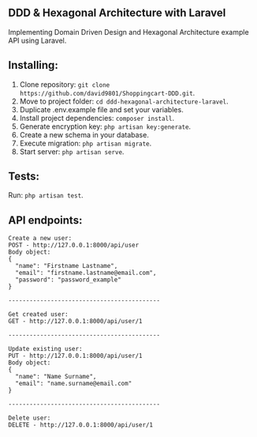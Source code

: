 ## DDD & Hexagonal Architecture with Laravel

Implementing Domain Driven Design and Hexagonal Architecture example API using Laravel.

## Installing:

1. Clone repository: `git clone https://github.com/david9801/Shoppingcart-DDD.git`.
2. Move to project folder: `cd ddd-hexagonal-architecture-laravel`.
3. Duplicate .env.example file and set your variables.
4. Install project dependencies: `composer install`.
6. Generate encryption key: `php artisan key:generate`.
6. Create a new schema in your database.
7. Execute migration: `php artisan migrate`.
8. Start server: `php artisan serve`.

## Tests:
Run: `php artisan test`.

## API endpoints:

```
Create a new user:
POST - http://127.0.0.1:8000/api/user
Body object:
{
  "name": "Firstname Lastname",
  "email": "firstname.lastname@email.com",
  "password": "password_example"
}

-------------------------------------------

Get created user:
GET - http://127.0.0.1:8000/api/user/1

-------------------------------------------

Update existing user:
PUT - http://127.0.0.1:8000/api/user/1
Body object:
{
  "name": "Name Surname",
  "email": "name.surname@email.com"
}

-------------------------------------------

Delete user:
DELETE - http://127.0.0.1:8000/api/user/1

